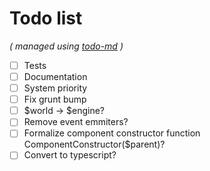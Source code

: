 # Todo list

_\( managed using [todo-md](https://github.com/Hypercubed/todo-md) \)_

- [ ] Tests
- [ ] Documentation
- [ ] System priority
- [ ] Fix grunt bump
- [ ] $world -> $engine?
- [ ] Remove event emmiters?
- [ ] Formalize component constructor function ComponentConstructor($parent)?
- [ ] Convert to typescript?
